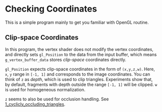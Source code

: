 # Checking Coordinates

This is a simple program mainly to get you familiar with OpenGL routine.

## Clip-space Coordinates

In this program, the vertex shader does not modify the vertex coordinates, and directly sets `gl_Position` to the data from the input buffer, which means `g_vertex_buffer_data` stores _clip-space_ coordinates directly.

`gl_Position` expects clip-space coordinates in the form of `(x,y,z,w)`. Here, `x`, `y` range in `[-1, 1]` and corresponds to the image coordinates. You can think of `z` as _depth_, which is used to clip triangles. Experiments show that, by default, fragments with depth outside the range `[-1, 1]` will be clipped. `w` is used for homogeneous normalization.

`z` seems to also be used for occlusion handling. See [1_cyclicly_occluding_triangles](../1_cyclicly_occluding_triangles).